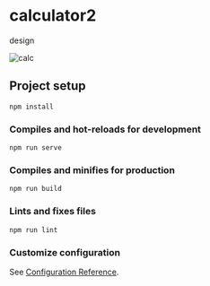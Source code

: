 # calculator2

design 

![calc](https://user-images.githubusercontent.com/61503627/125471847-7bb6d97a-57d9-44c4-9251-a369a3db144c.png)


## Project setup
```
npm install
```

### Compiles and hot-reloads for development
```
npm run serve
```

### Compiles and minifies for production
```
npm run build
```

### Lints and fixes files
```
npm run lint
```

### Customize configuration
See [Configuration Reference](https://cli.vuejs.org/config/).
